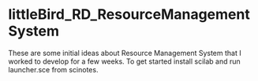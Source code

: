 # littleBird_RD_ResourceManagementSystem

These are some initial ideas about Resource Management System that I worked to develop for a few weeks. 
To get started install scilab and run launcher.sce from scinotes.
